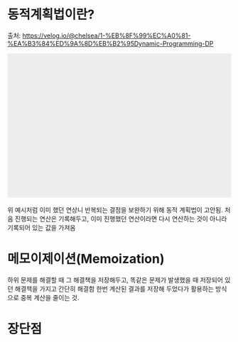 동적계획법이란?
===========
출처: https://velog.io/@chelsea/1-%EB%8F%99%EC%A0%81-%EA%B3%84%ED%9A%8D%EB%B2%95Dynamic-Programming-DP


![재귀피보](./%EC%9E%AC%EA%B7%80%ED%94%BC%EB%B3%B4.gif)

위 예시처럼 이미 했던 연상니 반복되는 결점을 보완하기 위해 동적 계획법이 고안됨. 처음 진행되는 연산은 기록해두고, 이미 진행했던 연산이라면 다시 연산하는 것이 아니라 기록되어 있는 값을 가져옴

# 메모이제이션(Memoization)
하위 문제를 해결할 때 그 해결책을 저장해두고, 똑같은 문제가 발생했을 때 저장되어 있던 해결책을 가지고 간단히 해결함
한번 계산된 결과를 저장해 두었다가 활용하는 방식으로 중복 계산을 줄이는 것.

# 장단점
